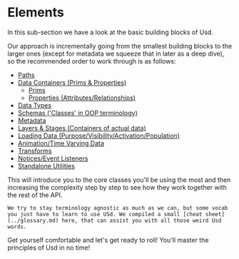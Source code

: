 # Elements
In this sub-section we have a look at the basic building blocks of Usd.

Our approach is incrementally going from the smallest building blocks to the larger ones (except for metadata we squeeze that in later as a deep dive), so the recommended order to work through is as follows:

- [Paths](./path.md)
- [Data Containers (Prims & Properties)](./data_container.md)
    - [Prims](./prim.md)
    - [Properties (Attributes/Relationships)](./property.md)
- [Data Types](./data_type.md)
- [Schemas ('Classes' in OOP terminology)](./schemas.md)
- [Metadata](./metadata.md)
- [Layers & Stages (Containers of actual data)](./layer.md)
- [Loading Data (Purpose/Visibility/Activation/Population)](./loading_mechanisms.md)
- [Animation/Time Varying Data](./animation.md)
- [Transforms](./transform.md)
- [Notices/Event Listeners](./notice.md)
- [Standalone Utilities](./standalone_utilities.md)

This will introduce you to the core classes you'll be using the most and then increasing the complexity step by step to see how they work together with the rest of the API.

~~~admonish tip title="Vocabulary/Terminology"
We try to stay terminology agnostic as much as we can, but some vocab you just have to learn to use USd. We compiled a small [cheat sheet](../glossary.md) here, that can assist you with all those weird Usd words.
~~~

Get yourself comfortable and let's get ready to roll! You'll master the principles of Usd in no time!
